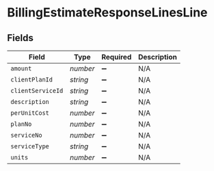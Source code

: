 # BillingEstimateResponseLinesLine


## Fields

| Field              | Type               | Required           | Description        |
| ------------------ | ------------------ | ------------------ | ------------------ |
| `amount`           | *number*           | :heavy_minus_sign: | N/A                |
| `clientPlanId`     | *string*           | :heavy_minus_sign: | N/A                |
| `clientServiceId`  | *string*           | :heavy_minus_sign: | N/A                |
| `description`      | *string*           | :heavy_minus_sign: | N/A                |
| `perUnitCost`      | *number*           | :heavy_minus_sign: | N/A                |
| `planNo`           | *number*           | :heavy_minus_sign: | N/A                |
| `serviceNo`        | *number*           | :heavy_minus_sign: | N/A                |
| `serviceType`      | *string*           | :heavy_minus_sign: | N/A                |
| `units`            | *number*           | :heavy_minus_sign: | N/A                |